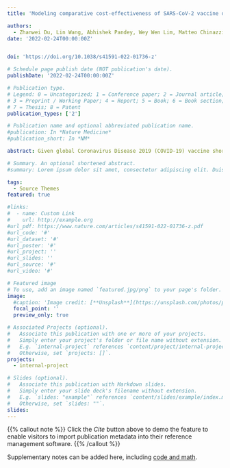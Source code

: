 ```yaml
---
title: 'Modeling comparative cost-effectiveness of SARS-CoV-2 vaccine dose fractionation in India'

authors:
  - Zhanwei Du, Lin Wang, Abhishek Pandey, Wey Wen Lim, Matteo Chinazzi, Ana Pastore y. Piontti, Eric H. Y. Lau, Peng Wu, Anup Malani, Sarah Cobey & Benjamin J. Cowling
date: '2022-02-24T00:00:00Z'


doi: 'https://doi.org/10.1038/s41591-022-01736-z'

# Schedule page publish date (NOT publication's date).
publishDate: '2022-02-24T00:00:00Z'

# Publication type.
# Legend: 0 = Uncategorized; 1 = Conference paper; 2 = Journal article;
# 3 = Preprint / Working Paper; 4 = Report; 5 = Book; 6 = Book section;
# 7 = Thesis; 8 = Patent
publication_types: ['2']

# Publication name and optional abbreviated publication name.
#publication: In *Nature Medicine*
#publication_short: In *NM*

abstract: Given global Coronavirus Disease 2019 (COVID-19) vaccine shortages and inequity of vaccine distributions, fractionation of vaccine doses might be an effective strategy for reducing public health and economic burden, notwithstanding the emergence of new variants of concern. In this study, we developed a multi-scale model incorporating population-level transmission and individual-level vaccination to estimate the costs of hospitalization and vaccination and the economic benefits of reducing COVID-19 deaths due to dose-fractionation strategies in India. We used large-scale survey data of the willingness to pay together with data of vaccine and hospital admission costs to build the model. We found that fractional doses of vaccines could be an economically viable vaccination strategy compared to alternatives of either full-dose vaccination or no vaccination. Dose-sparing strategies could save a large number of lives, even with the emergence of new variants with higher transmissibility.

# Summary. An optional shortened abstract.
#summary: Lorem ipsum dolor sit amet, consectetur adipiscing elit. Duis posuere tellus ac convallis placerat. Proin tincidunt magna sed ex sollicitudin condimentum.

tags:
  - Source Themes
featured: true

#links:
#  - name: Custom Link
#    url: http://example.org
#url_pdf: https://www.nature.com/articles/s41591-022-01736-z.pdf
#url_code: '#'
#url_dataset: '#'
#url_poster: '#'
#url_project: ''
#url_slides: ''
#url_source: '#'
#url_video: '#'

# Featured image
# To use, add an image named `featured.jpg/png` to your page's folder.
image:
  #caption: 'Image credit: [**Unsplash**](https://unsplash.com/photos/pLCdAaMFLTE)'
  focal_point: ''
  preview_only: true

# Associated Projects (optional).
#   Associate this publication with one or more of your projects.
#   Simply enter your project's folder or file name without extension.
#   E.g. `internal-project` references `content/project/internal-project/index.md`.
#   Otherwise, set `projects: []`.
projects:
  - internal-project

# Slides (optional).
#   Associate this publication with Markdown slides.
#   Simply enter your slide deck's filename without extension.
#   E.g. `slides: "example"` references `content/slides/example/index.md`.
#   Otherwise, set `slides: ""`.
slides:
---
```


{{% callout note %}}
Click the _Cite_ button above to demo the feature to enable visitors to import publication metadata into their reference management software.
{{% /callout %}}

Supplementary notes can be added here, including [code and math](https://wowchemy.com/docs/content/writing-markdown-latex/).
